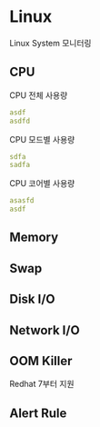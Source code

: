 # Linux

Linux System 모니터링

## CPU
CPU 전체 사용량
```yaml
asdf
asdfd
```

CPU 모드별 사용량
```yaml
sdfa
sadfa
```

CPU 코어별 사용량
```yaml
asasfd
asdf
```

## Memory

## Swap

## Disk I/O

## Network I/O

## OOM Killer
Redhat 7부터 지원

## 



## Alert Rule
